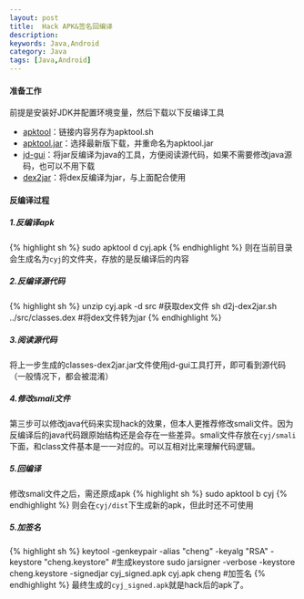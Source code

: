 ```yaml
---
layout: post
title:  Hack APK&签名回编译
description:
keywords: Java,Android
category: Java
tags: [Java,Android]
---
```


#### 准备工作

前提是安装好JDK并配置环境变量，然后下载以下反编译工具

* [apktool](https://raw.githubusercontent.com/iBotPeaches/Apktool/master/scripts/osx/apktool)：链接内容另存为apktool.sh
* [apktool.jar](https://bitbucket.org/iBotPeaches/apktool/downloads/?tab=downloads)：选择最新版下载，并重命名为apktool.jar
* [jd-gui](http://jd.benow.ca/)：将jar反编译为java的工具，方便阅读源代码，如果不需要修改java源码，也可以不用下载
* [dex2jar](http://sourceforge.net/projects/dex2jar/files/)：将dex反编译为jar，与上面配合使用

<!-- more -->

#### 反编译过程

##### 1.反编译apk
{% highlight sh %} 
sudo apktool d cyj.apk
{% endhighlight %}
则在当前目录会生成名为`cyj`的文件夹，存放的是反编译后的内容

##### 2.反编译源代码
{% highlight sh %} 
unzip cyj.apk -d src #获取dex文件
sh d2j-dex2jar.sh ../src/classes.dex #将dex文件转为jar
{% endhighlight %}

##### 3.阅读源代码

将上一步生成的classes-dex2jar.jar文件使用jd-gui工具打开，即可看到源代码（一般情况下，都会被混淆）

##### 4.修改smali文件

第三步可以修改java代码来实现hack的效果，但本人更推荐修改smali文件。因为反编译后的java代码跟原始结构还是会存在一些差异。smali文件存放在`cyj/smali`下面，和class文件基本是一一对应的。可以互相对比来理解代码逻辑。

##### 5.回编译

修改smali文件之后，需还原成apk
{% highlight sh %} 
sudo apktool b cyj
{% endhighlight %}
则会在`cyj/dist`下生成新的apk，但此时还不可使用

##### 5.加签名
{% highlight sh %} 
keytool -genkeypair -alias "cheng" -keyalg "RSA" -keystore "cheng.keystore" #生成keystore
sudo jarsigner -verbose -keystore cheng.keystore -signedjar cyj_signed.apk cyj.apk cheng #加签名
{% endhighlight %}
最终生成的`cyj_signed.apk`就是hack后的apk了。
